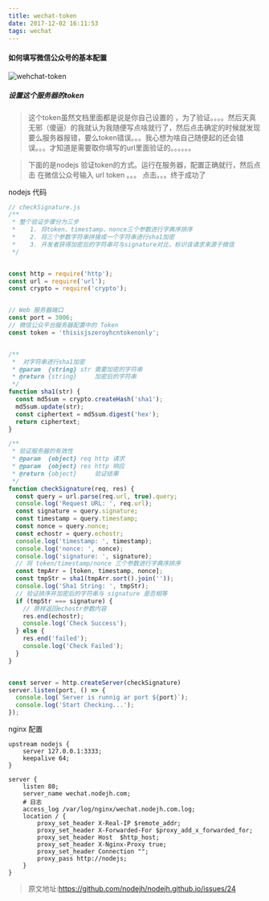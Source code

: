 ```yaml
---
title: wechat-token
date: 2017-12-02 16:11:53
tags: wechat
---
```

#### 如何填写微信公众号的基本配置
![wehchat-token](http://static.zeroyh.cn/wechat-token.jpeg)

##### 设置这个服务器的token

> 这个token虽然文档里面都是说是你自己设置的 ，为了验证。。。。然后天真无邪（傻逼）的我就认为我随便写点啥就行了，然后点击确定的时候就发现要么服务器报错，要么token错误。。。我心想为啥自己随便起的还会错误。。。才知道是需要取你填写的url里面验证的。。。。。。

> 下面的是nodejs 验证token的方式。运行在服务器，配置正确就行，然后点击 在微信公众号输入 url token 。。。 点击。。。终于成功了


nodejs 代码
```javascript
// checkSignature.js
/**
 * 整个验证步骤分为三步
 *    1. 将token、timestamp、nonce三个参数进行字典序排序
 *    2. 将三个参数字符串拼接成一个字符串进行sha1加密
 *    3. 开发者获得加密后的字符串可与signature对比，标识该请求来源于微信
 */


const http = require('http');
const url = require('url');
const crypto = require('crypto');


// Web 服务器端口
const port = 3006;
// 微信公众平台服务器配置中的 Token
const token = 'thisisjszeroyhcntokenonly';


/**
 *  对字符串进行sha1加密
 * @param  {string} str 需要加密的字符串
 * @return {string}     加密后的字符串
 */
function sha1(str) {
  const md5sum = crypto.createHash('sha1');
  md5sum.update(str);
  const ciphertext = md5sum.digest('hex');
  return ciphertext;
}

/**
 * 验证服务器的有效性
 * @param  {object} req http 请求
 * @param  {object} res http 响应
 * @return {object}     验证结果
 */
function checkSignature(req, res) {
  const query = url.parse(req.url, true).query;
  console.log('Request URL: ', req.url);
  const signature = query.signature;
  const timestamp = query.timestamp;
  const nonce = query.nonce;
  const echostr = query.echostr;
  console.log('timestamp: ', timestamp);
  console.log('nonce: ', nonce);
  console.log('signature: ', signature);
  // 将 token/timestamp/nonce 三个参数进行字典序排序
  const tmpArr = [token, timestamp, nonce];
  const tmpStr = sha1(tmpArr.sort().join(''));
  console.log('Sha1 String: ', tmpStr);
  // 验证排序并加密后的字符串与 signature 是否相等
  if (tmpStr === signature) {
    // 原样返回echostr参数内容
    res.end(echostr);
    console.log('Check Success');
  } else {
    res.end('failed');
    console.log('Check Failed');
  }
}


const server = http.createServer(checkSignature)
server.listen(port, () => {
  console.log(`Server is runnig ar port ${port}`);
  console.log('Start Checking...');
});
```
nginx 配置
```nginx
upstream nodejs {
    server 127.0.0.1:3333;
    keepalive 64;
}

server {
    listen 80;
    server_name wechat.nodejh.com;
    # 日志
    access_log /var/log/nginx/wechat.nodejh.com.log;
    location / {
        proxy_set_header X-Real-IP $remote_addr;
        proxy_set_header X-Forwarded-For $proxy_add_x_forwarded_for;
        proxy_set_header Host  $http_host;
        proxy_set_header X-Nginx-Proxy true;
        proxy_set_header Connection "";
        proxy_pass http://nodejs;
    }
}
```

> 原文地址:https://github.com/nodejh/nodejh.github.io/issues/24



